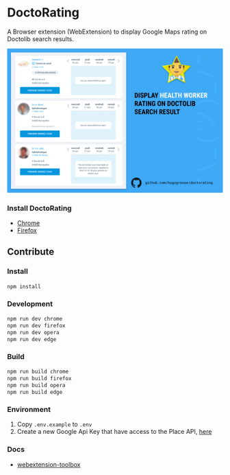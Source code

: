 # DoctoRating

A Browser extension (WebExtension) to display Google Maps rating on Doctolib search results.

![screenshot](./promo/promo-1200x800.png)

### Install DoctoRating

- [Chrome](https://chrome.google.com/webstore/detail/doctorating/eajeengjfhpfpopilpkfcodmionfcbkn)
- [Firefox](https://addons.mozilla.org/fr/firefox/addon/doctorating/)

## Contribute

### Install

	npm install

### Development

    npm run dev chrome
    npm run dev firefox
    npm run dev opera
    npm run dev edge

### Build

    npm run build chrome
    npm run build firefox
    npm run build opera
    npm run build edge

### Environment

1. Copy `.env.example` to `.env`
2. Create a new Google Api Key that have access to the Place API, [here](https://console.cloud.google.com/)

### Docs

* [webextension-toolbox](https://github.com/HaNdTriX/webextension-toolbox)

